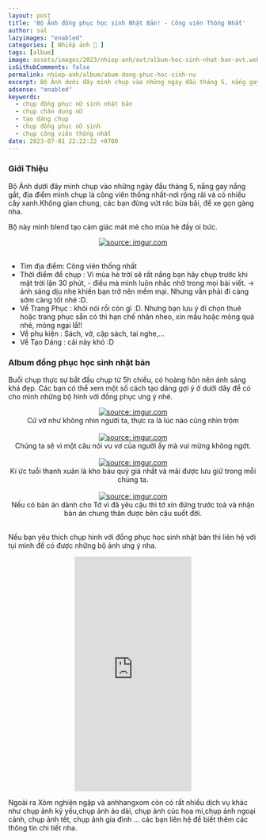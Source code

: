 ```yaml
---
layout: post
title: 'Bộ Ảnh đồng phục học sinh Nhật Bản! - Công viên Thống Nhất'
author: sal
lazyimages: "enabled"
categories: [ Nhiếp ảnh 📸 ]
tags: [album]
image: assets/images/2023/nhiep-anh/avt/album-hoc-sinh-nhat-ban-avt.webp
isGithubComments: false
permalink: nhiep-anh/album/abum-dong-phuc-hoc-sinh-nu
excerpt: Bộ Ảnh dưới đây mình chụp vào những ngày đầu tháng 5, nắng gay nắng gắt, địa điểm mình chụp là công viên thống nhất-nơi rộng rãi và có nhiều cây xanh.Không gian chung, các bạn đừng vứt rác bừa bãi, để xe gọn gàng nha.
adsense: "enabled"
keywords:
  - chụp đồng phục nữ sinh nhật bản
  - chụp chân dung nữ
  - tạo dáng chụp
  - chụp đồng phục nữ sinh
  - chụp công viên thống nhất
date: 2023-07-01 22:22:22 +0700
---
```


### Giới Thiệu

Bộ Ảnh dưới đây mình chụp vào những ngày đầu tháng 5, nắng gay nắng gắt, địa điểm mình chụp là công viên thống nhất-nơi rộng rãi và có nhiều cây xanh.Không gian chung, các bạn đừng vứt rác bừa bãi, để xe gọn gàng nha.

Bộ này mình blend tạo cảm giác mát mẻ cho mùa hè đầy oi bức.

<div class="content" style="text-align:center; ">
<a href="https://imgur.com/UaP5BJi"><img src="https://i.imgur.com/UaP5BJi.jpg" title="source: imgur.com" /></a>
</div><br>

+ Tìm địa điểm: Công viên thống nhất
+ Thời điểm để chụp : Vì mùa hè trời sẽ rất nắng bạn hãy chụp trước khi mặt trời lặn 30 phút, - điều mà mình luôn nhắc nhở trong mọi bài viết. -> ánh sáng dịu nhẹ khiến bạn trở nên mềm mại. Nhưng vẫn phải đi càng sớm càng tốt nhé :D.
+ Về Trang Phục : khỏi nói rồi còn gì :D. Nhưng bạn lưu ý đi chọn thuê hoặc trang phục sẵn có thì hạn chế nhăn nheo, xỉn mầu hoặc mỏng quá nhé, mỏng ngại lắ!!
+ Về phụ kiện : Sách, vở, cặp sách, tai nghe,...
+ Về Tạo Dáng :  cái này khó :D

### Album đồng phục học sinh nhật bản
Buổi chụp thực sự bắt đầu chụp từ 5h chiều, có hoàng hôn nên ánh sáng khá đẹp.
Các bạn có thể xem một số cách tạo dáng gợi ý ở dưới dây để có cho mình những bộ hình với đồng phục ưng ý nhé.

<div class="content" style="text-align:center; ">
<a href="https://imgur.com/XpNo87K"><img src="https://i.imgur.com/XpNo87K.jpg" title="source: imgur.com" /></a><br>Cứ vờ như không nhìn người ta, thực ra là lúc nào cũng nhìn trộm
</div><br>
<div class="content" style="text-align:center; ">
<a href="https://imgur.com/7VnZq4J"><img src="https://i.imgur.com/7VnZq4J.jpg" title="source: imgur.com" /></a><br>Chúng ta sẽ vì một câu nói vu vơ của người ấy mà vui mừng không ngớt.
</div><br>
<div class="content" style="text-align:center; ">
<a href="https://imgur.com/YKJ3w87"><img src="https://i.imgur.com/YKJ3w87.jpg" title="source: imgur.com" /></a><br>Kí ức tuổi thanh xuân là kho báu quý giá nhất và mãi được lưu giữ trong mỗi chúng ta.
</div><br>
<div class="content" style="text-align:center; ">
<a href="https://imgur.com/aNLUrmu"><img src="https://i.imgur.com/aNLUrmu.jpg" title="source: imgur.com" /></a><br>Nếu có bản án dành cho Tớ vì đã yêu cậu thì tớ xin đứng trước toà và nhận bản án chung thân được bên cậu suốt đời.
</div><br>

Nếu bạn yêu thích chụp hình với đồng phục học sinh nhật bản thì liên hệ với tụi mình để có được những bộ ảnh ưng ý nha.

<div class="content" style="text-align:center; ">
<iframe src="https://assets.pinterest.com/ext/embed.html?id=691513717810524590" height="473" width="236" frameborder="0" scrolling="no" ></iframe>
</div>

Ngoài ra Xóm nghiện ngập và anhhangxom còn có rất nhiều dịch vụ khác như chụp ảnh kỷ yếu,chụp ảnh áo dài, chụp ảnh cúc họa mi,chụp ảnh ngoại cảnh, chụp ảnh tết, chụp ảnh gia đình … các bạn liên hệ để biết thêm các thông tin chi tiết nha.
